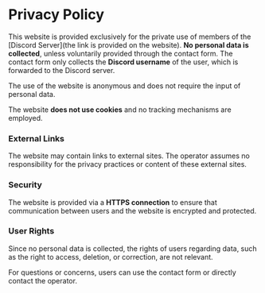 # Privacy Policy

This website is provided exclusively for the private use of members of the [Discord Server](the link is provided on the website). **No personal data is collected**, unless voluntarily provided through the contact form. The contact form only collects the **Discord username** of the user, which is forwarded to the Discord server.

The use of the website is anonymous and does not require the input of personal data.

The website **does not use cookies** and no tracking mechanisms are employed.

### External Links

The website may contain links to external sites. The operator assumes no responsibility for the privacy practices or content of these external sites.

### Security

The website is provided via a **HTTPS connection** to ensure that communication between users and the website is encrypted and protected.

### User Rights

Since no personal data is collected, the rights of users regarding data, such as the right to access, deletion, or correction, are not relevant.

For questions or concerns, users can use the contact form or directly contact the operator.
